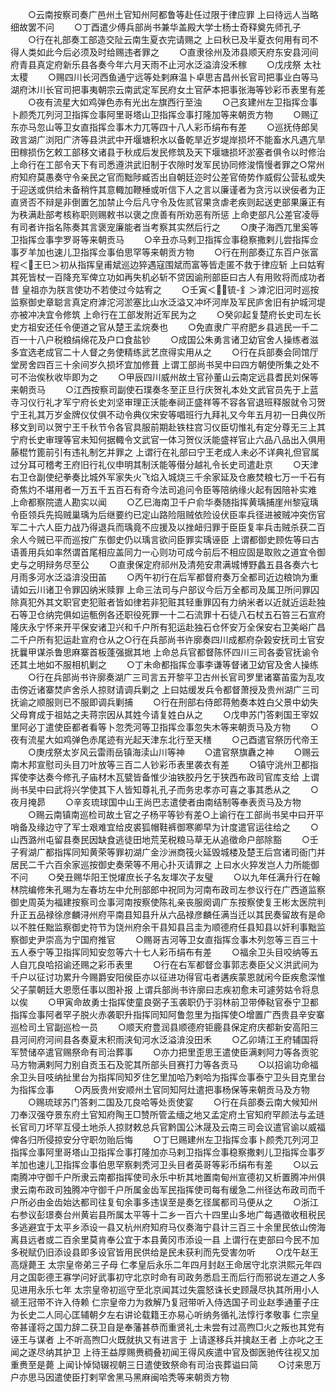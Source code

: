 <!-- { "loadSidebar": true } -->
　　○云南按察司奏广邑州土官知州阿都鲁等赴任过限于律应罪  上曰待远人当略细故罢不问
　　○丁酉遣少傅兵部尚书兼华盖殿大学士杨士奇释奠先师孔子
　　○行在礼部奏工部造交阯云南生夏衣完请赐之  上曰秋已及半夏衣何用有司不得人类如此今后必须及时给赐违者罪之
　　○直隶徐州及沛县顺天府东安县河间府青县真定府新乐县各奏今年六月天雨不止河水泛溢渰没禾稼
　　○戊戌祭  太社  太稷
　　○赐四川长河西鱼通宁远等处剌麻温卜卓思吉昌州长官司把事业白等马湖府沐川长官司把事夷朝宗云南武定军民府女土官萨本把事张海等钞彩币表里有差
　　○夜有流星大如鸡弹色赤有光出左旗西行至浊
　　○己亥建州左卫指挥佥事卜颜秃兀列河卫指挥佥事阿里哥塔山卫指挥佥事打隆加等来朝贡方物
　　○赐辽东亦马忽山等卫女直指挥佥事木力兀等四十八人彩币绢布有差
　　○巡抚侍郎吴政言湖广浏阳广济等县洪武中开堰塘积水以备乾旱近岁堤岸损坏不能畜水凡遇亢旱田稼损伤乞敕工部移文诸县于秋成后发民修筑及天下堰塘损坏淤塞者俱令以时修治  上命行在工部令天下有司悉遵洪武旧制于农隙时发军民协同修浚惰慢者罪之○常州府知府莫愚奏守令亲民之官而黜陟臧否出自朝廷迩时公差官倚势作威假公营私或失于迎送或供给未备稍忤其意輙加鞭棰或听信下人之言以廉谨者为贪污以谀佞者为正直贤否不辩是非倒置乞加禁止今后凡守令及佐贰官果贪虐老疾则起送吏部果廉正有为秩满赴部考核称职则赐敕书以褒之庶善有所劝恶有所惩  上命吏部凡公差官凌辱有司者许指名陈奏其言褒宠廉能者当考察其实然后行之
　　○庚子海西兀里奚等卫指挥佥事孛罗哥等来朝贡马
　　○辛丑亦马剌卫指挥佥事稳察撒剌儿尝指挥佥事歹羊加也速儿卫指挥佥事伯思罕等来朝贡方物
　　○行在刑部奏辽东百户张富程＜王巳＞初从指挥皇甫斌巡边猝遇寇围斌而富等皆走匿不救于律应斩  上曰姑宥其死皆杖一百降充军俾立功如再失机必斩不贷因谕刑部臣曰古人有用败将而成功者昔  皇祖亦为朕言使功不若使过今姑宥之
　　○壬寅＜锍-釒＞滹沱旧河时巡按监察御史章聪言真定府滹沱河淤塞比山水泛溢又冲坏河岸及军民庐舍旧有护城河堤亦被冲决宜令修筑  上命行在工部发附近军民为之
　　○癸卯起复楚府长史司左长史方祖安还任令便道之官从楚王孟烷奏也
　　○免直隶广平府肥乡县逃民一千二百一十八户税粮绢绵花及户口食盐钞
　　○成国公朱勇言诸卫幼官舍人操练者滋多宜选老成官二十人督之务使精练武艺庶得实用从之
　　○行在兵部奏会同馆厅堂房舍四百三十余间岁久损坏宜加修葺  上谓工部尚书吴中曰四方朝使所集之处不可不治俟秋收毕即为之
　　○甲辰四川威州故土官孙董山云南定远县耆民刘保等来朝贡马
　　○江西按察司副使石璞奏冬至正旦行庆贺礼本处文武官员先于上蓝寺习仪行礼才军宁府长史刘坚审理正沃能奉祠正盛祥等不容各官退班释服就令习贺宁王礼其万岁金牌仪仗俱不动令典仪宋安等唱班行九拜礼又今年五月初一日典仪所移文到司以贺宁王千秋节令各官具服前期赴铁柱宫习仪臣切惟礼有定分尊无三上其宁府长史审理等官未知何据輙令文武官一体习贺仪沃能盛祥官止六品八品出入俱用藤棍竹篦前引有违礼制乞并罪之  上谓行在礼部曰宁王老成人未必不详典礼但官属过分耳可稽考王府旧行礼仪申明其制沃能等僣分越礼令长史司遣赴京
　　○天津右卫仓副使纪拳奏比城外军家失火飞焰入城烧三千余家延及仓廒焚粮七万一千石有奇焦灼不堪用者一万五千五百石有奇今法司追问令臣等陪纳缘火起有因陪补实难  上命都察院遣人勘实以闻
　　○乙巳海南卫千户俞华奏随指挥黄瑀捕崖州黎寇瑀令臣领兵先捣贼巢瑀为后继要约已定山路险阻贼依险设伏臣率兵径进被贼冲突伤官军二十六人臣力战乃得退兵而瑀竟不应援及以挫衄归罪于臣臣复率兵击贼杀获二百余人今贼已平而巡按广东御史仍以瑀言欲问臣罪实瑀诬臣  上谓都御史顾佐等曰古语善用兵如率然谓首尾相应盖同力一心则功可成今前后不相应固是取败之道宜令御史与之明辩务尽至公
　　○直隶保定府祁州及清苑安肃满城博野蠡五县各奏六七月雨多河水泛溢渰没田苖
　　○丙午初行在后军都督府奏万全都司近边粮饷为重请如云川诸卫令罪囚纳米赎罪  上命三法司与户部议今后万全都司及属卫所问罪囚除真犯外其文职官吏犯赃者皆如律若非犯赃其轻重罪囚有力纳米者以近就近运赴独石等卫仓纳完俱如运甎例各还职役死罪一十二石流罪十石徒八石杖五石笞三石宣府隆庆永宁怀来开平保安诸卫兴和千户所有犯运赴独石仓怀安万全保安右卫美峪广昌二千户所有犯运赴宣府仓从之○行在兵部尚书许廓奏四川成都府杂榖安抚司土官安抚曩甲谋杀鲁思麻寨首板蓬强据其地  上命总兵官都督陈怀四川三司各委官抚谕令还其土地如不服相机剿之
　　○丁未命都指挥佥事李谦等督诸卫幼官及舍人操练
　　○行在兵部尚书许廓奏湖广三司言五开黎平卫古州长官司罗里诸寨苖蛮为乱攻击傍近诸寨焚庐舍杀人掠财请调兵剿之  上曰姑缓发兵令都督萧授及贵州湖广三司抚谕之顺服则已不服即调兵剿捕
　　○行在刑部右侍郎蒋勉奏本姓白父景中幼失父母育成于祖姑之夫蒋宗因从其姓今请复姓白从之
　　○戊申苏门答剌国王宰奴里阿必丁遣使臣都者看等卜忽秃河等卫指挥佥事忽失木等来朝贡马及方物
　　○夜有流星大如鸡弹色赤尾迹有光起天津东北行至天橏
　　○己酉遣官祭历代帝王
　　○庚戌祭太岁风云雷雨岳镇海渎山川等神
　　○遣官祭旗纛之神
　　○赐云南木邦宣慰司头目刀叶放等三百二人钞彩币表里袭衣有差
　　○镇守洮州卫都指挥使李达奏今修孔子庙材木瓦甓皆备惟少油铁胶丹乞于狭西布政司官库支给  上谓尚书吴中曰武将兴学使其下人皆知尊礼孔子而务忠孝亦可喜之事其悉从之
　　○夜月掩昴
　　○辛亥琉球国中山王尚巴志遣使者由南结制等奉表贡马及方物
　　○赐云南镇南巡检司故土官之子杨平等钞有差○上谕行在工部尚书吴中曰开平哨备及缘边守了军士艰难宜给皮裘狐帽鞋裤御寒卿早为计度遣官运往给之
　　○山西潞州屯留县奏民因缺食逃徒田地荒芜税粮马草无从追徵命户部除豁
　　○壬子宥湖广都指挥同知黄荣等罪初湖广金沙洲商筏火延毁城楼及楚王后宫诸司衙门并居民二千六百余家巡按御史奏荣等不用心扑灭请罪之  上曰水火猝发岂人力所能御不问
　　○癸丑赐华阳王悦燿庶长子名友堚次子友璧
　　○以九年任满升行在翰林院编修朱孔晹为左春坊左中允刑部郎中祝同为河南布政司左参议行在广西道监察御史周英为福建按察司佥事河南按察使陈礼亲丧服阕调广东按察使复王彬太医院判升正五品禄徐彦麟浔州府平南县知县升从六品禄彦麟任满当迁以其民奏留故有是命以不胜任黜监察御史符节为饶州府余干县知县吕圭为顺德府任县知县以奸利事黜监察御史尹崇高为宁国府推官
　　○赐哥吉河等卫女直指挥佥事木列忽等三百三十五人泰宁等卫指挥同知安忽等六十七人彩币绢布有差
　　○福余卫头目咬纳等五人自兀良哈招谕还赐之彩币表里
　　○行在右军都督佥事郭志奏臣父义洪武间为千户以征讨功累升今赐爵安阳侯臣亦以征进功得官屯者遘疾蒙恩就闲今臣疾愈深惟父子蒙朝廷大恩愿任事以图补报  上谓兵部尚书许廓曰志疾初愈未可遽劳姑令将息以俟
　　○甲寅命故勇士指挥使童良弼子玉袭职仍于羽林前卫带俸鞑官泰宁卫都指挥佥事阿者罕子脱火赤袭职升指挥同知阿鲁忽里为指挥使○增置广西贵县辛安寨巡检司土官副巡检一员
　　○顺天府豊润县顺德府钜鹿县保定府庆都新安高阳三县河间府河间县各奏夏末积雨浃旬河水泛溢渰没田禾
　　○乙卯靖江王府辅国将军赞储卒遣官赐祭命有司治葬事
　　○亦力把里歪思王遣使臣满剌阿力等各贡驼马方物满剌阿力别自贡玉石及驼其所部头目赛打力等各贡马
　　○以招谕功命福余卫头目吱纳扯里台为指挥同知歹住乞里加哈乃剌哈为指挥佥事泰宁卫头目克里台为指挥佥事
　　○丙辰贵州安顺州土官同知阿灶遣把事杨保等来朝贡马及方物
　　○赐琉球苏门答剌二国及兀良哈等处贡使宴
　　○行在兵部奏云南大候知州刀奉汉强夺景东府土官知府陶王□赞所管孟缅之地又孟定府土官知府罕颜法与孟琏长官司刀坏罕互侵土地杀人掠财敕总兵官黔国公沐晟及云南三司会议遣官谕以威福俾各归所侵掠安分守职勿贻后悔
　　○丁巳赐建州左卫指挥佥事卜颜秃兀列河卫指挥佥事阿里哥塔山卫指挥佥事打隆加亦马剌卫指挥佥事稳察撒剌儿卫指挥佥事歹羊加也速儿卫指挥佥事伯思罕察剌秃河卫头目者英哥等彩币绢布有差
　　○以云南腾冲守御千户所隶云南都指挥使司永乐中析其地置南甸州宣德初又析置腾冲州俱隶云南布政司独腾冲守御千户所属金齿军民指挥使司每有缓急二州径达布政司而千户所必由金齿始达都司往复旬余事多违误至是奏乞径属都司马便从之
　　○浙江右参议彭璟奏台州黄岩县所属太平等十二乡一百六十四里山多地广每遇徵收租税民多逃避宜于太平乡添设一县又杭州府知府马仪奏海宁县计三百三十余里民依山傍海离县远者或二百余里莫肯奉公宜于本县黄冈市添设一县  上谓行在吏部曰今民不加多税赋仍旧添设县即多设官皆用民供给是民未获利而先受害勿听
　　○戊午赵王高燧薨王  太宗皇帝弟三子母  仁孝皇后永乐二年四月封赵王命居守北京洪熙元年四月之国彰德王寡学问好武事初守北京时命有司政务悉启王而后行而邪说左道之人多见进用永乐七年  太宗皇帝初巡守至北京闻其过失震怒诛长史顾晟尽执其所用小人禠王冠带不许入侍赖  仁宗皇帝力为救解乃复冠带听入侍选国子司业赵季通董子庄为长史二人同心匡辅朝夕左右讲论载籍王亦易心听纳务循礼法惇行孝敬事  仁宗皇帝甚谨将之国力辞二获卫自是奉藩甚恭而重贤礼士未尝有过高煦□火之叛也其党有诬王与谋者  上不听高煦□火既就执又有进言于  上请遂移兵并擒赵王者  上亦叱之王闻之遂尽纳其护卫  上待王益厚赐赉稠叠初闻王得风疾遣中官及御医驰传往视又加重赉至是薨  上闻讣悼恸辍视朝三日遣使致祭命有司治丧葬谥曰简
　　○讨来思万户亦思马因遣使臣打剌罕舍黑马黑麻闽哈秃等来朝贡方物
